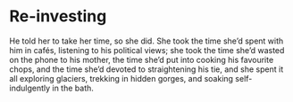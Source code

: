 Re-investing
============He told her to take her time, so she did. She took the time she’d spent with him in cafés, listening to his political views; she took the time she’d wasted on the phone to his mother, the time she’d put into cooking his favourite chops, and the time she’d devoted to straightening his tie, and she spent it all exploring glaciers, trekking in hidden gorges, and soaking self-indulgently in the bath.